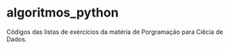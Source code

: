 # algoritmos_python
Códigos das listas de exercícios da matéria de Porgramação para Ciêcia de Dados.
